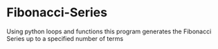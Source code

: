 # Fibonacci-Series
Using python loops and functions this program generates the Fibonacci Series up to a specified number of terms
